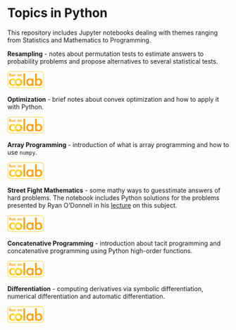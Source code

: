 # Topics in Python

This repository includes Jupyter notebooks dealing with themes ranging from Statistics and Mathematics to Programming.

**Resampling** - notes about permutation tests to estimate answers to probability problems and propose alternatives to several statistical tests.

[<img src="imgs/run_on_colab_small.png">](https://colab.research.google.com/github/jpneto/topicsInPython/blob/main/notebooks/Resampling.ipynb) 

**Optimization** - brief notes about convex optimization and how to apply it with Python.

[<img src="imgs/run_on_colab_small.png">](https://colab.research.google.com/github/jpneto/topicsInPython/blob/main/notebooks/Optimization.ipynb) 

**Array Programming** - introduction of what is array programming and how to use `numpy`.

[<img src="imgs/run_on_colab_small.png">](https://colab.research.google.com/github/jpneto/topicsInPython/blob/main/notebooks/ArrayProgramming.ipynb) 

**Street Fight Mathematics** - some mathy ways to guesstimate answers of hard problems. The notebook includes Python solutions for the problems presented by Ryan O'Donnell in his [lecture](https://www.youtube.com/watch?v=qP4XEZ54eSc) on this subject.

[<img src="imgs/run_on_colab_small.png">](https://colab.research.google.com/github/jpneto/topicsInPython/blob/main/notebooks/StreetFightMath.ipynb) 

**Concatenative Programming** - introduction about tacit programming and concatenative programming using Python high-order functions.

[<img src="imgs/run_on_colab_small.png">](https://colab.research.google.com/github/jpneto/topicsInPython/blob/main/notebooks/ConcatenativeProgramming.ipynb) 

**Differentiation** - computing derivatives via symbolic differentiation, numerical differentiation and automatic differentiation.

[<img src="imgs/run_on_colab_small.png">](https://colab.research.google.com/github/jpneto/topicsInPython/blob/main/notebooks/Differentiation.ipynb) 
